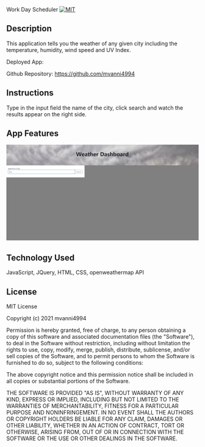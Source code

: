 Work Day Scheduler [![MIT](https://img.shields.io/badge/License-MIT-yellow.svg)](https://opensource.org/licenses/MIT)

## Description
This application tells you the weather of any given city including the temperature, humidity, wind speed and UV Index. 

Deployed App: 

Github Repository: https://github.com/mvanni4994

## Instructions
Type in the input field the name of the city, click search and watch the results appear on the right side.

## App Features

![image](/Capture.JPG)

## Technology Used
JavaScript, JQuery, HTML, CSS, openweathermap API

## License

MIT License

Copyright (c) 2021 mvanni4994

Permission is hereby granted, free of charge, to any person obtaining a copy of this software and associated documentation files (the "Software"), to deal in the Software without restriction, including without limitation the rights to use, copy, modify, merge, publish, distribute, sublicense, and/or sell copies of the Software, and to permit persons to whom the Software is furnished to do so, subject to the following conditions:

The above copyright notice and this permission notice shall be included in all copies or substantial portions of the Software.

THE SOFTWARE IS PROVIDED "AS IS", WITHOUT WARRANTY OF ANY KIND, EXPRESS OR IMPLIED, INCLUDING BUT NOT LIMITED TO THE WARRANTIES OF MERCHANTABILITY, FITNESS FOR A PARTICULAR PURPOSE AND NONINFRINGEMENT. IN NO EVENT SHALL THE AUTHORS OR COPYRIGHT HOLDERS BE LIABLE FOR ANY CLAIM, DAMAGES OR OTHER LIABILITY, WHETHER IN AN ACTION OF CONTRACT, TORT OR OTHERWISE, ARISING FROM, OUT OF OR IN CONNECTION WITH THE SOFTWARE OR THE USE OR OTHER DEALINGS IN THE SOFTWARE.